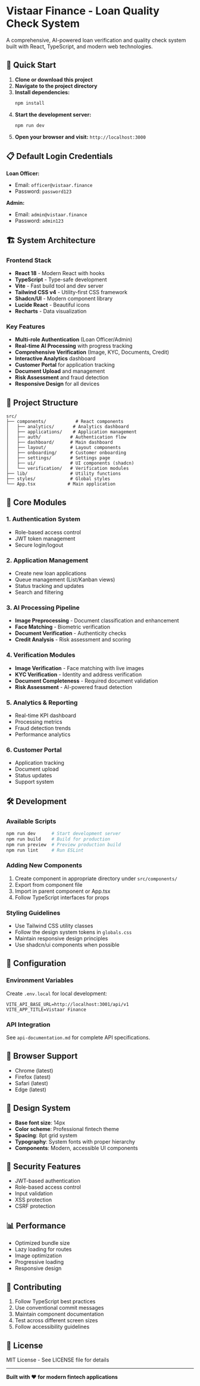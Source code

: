 # Vistaar Finance - Loan Quality Check System

A comprehensive, AI-powered loan verification and quality check system built with React, TypeScript, and modern web technologies.

## 🚀 Quick Start

1. **Clone or download this project**
2. **Navigate to the project directory**
3. **Install dependencies:**
   ```bash
   npm install
   ```
4. **Start the development server:**
   ```bash
   npm run dev
   ```
5. **Open your browser and visit:** `http://localhost:3000`

## 📋 Default Login Credentials

**Loan Officer:**
- Email: `officer@vistaar.finance`
- Password: `password123`

**Admin:**
- Email: `admin@vistaar.finance`
- Password: `admin123`

## 🏗️ System Architecture

### Frontend Stack
- **React 18** - Modern React with hooks
- **TypeScript** - Type-safe development
- **Vite** - Fast build tool and dev server
- **Tailwind CSS v4** - Utility-first CSS framework
- **Shadcn/UI** - Modern component library
- **Lucide React** - Beautiful icons
- **Recharts** - Data visualization

### Key Features
- **Multi-role Authentication** (Loan Officer/Admin)
- **Real-time AI Processing** with progress tracking
- **Comprehensive Verification** (Image, KYC, Documents, Credit)
- **Interactive Analytics** dashboard
- **Customer Portal** for application tracking
- **Document Upload** and management
- **Risk Assessment** and fraud detection
- **Responsive Design** for all devices

## 📁 Project Structure

```
src/
├── components/           # React components
│   ├── analytics/       # Analytics dashboard
│   ├── applications/    # Application management
│   ├── auth/           # Authentication flow
│   ├── dashboard/      # Main dashboard
│   ├── layout/         # Layout components
│   ├── onboarding/     # Customer onboarding
│   ├── settings/       # Settings page
│   ├── ui/             # UI components (shadcn)
│   └── verification/   # Verification modules
├── lib/                # Utility functions
├── styles/             # Global styles
└── App.tsx            # Main application
```

## 🎯 Core Modules

### 1. Authentication System
- Role-based access control
- JWT token management
- Secure login/logout

### 2. Application Management
- Create new loan applications
- Queue management (List/Kanban views)
- Status tracking and updates
- Search and filtering

### 3. AI Processing Pipeline
- **Image Preprocessing** - Document classification and enhancement
- **Face Matching** - Biometric verification
- **Document Verification** - Authenticity checks
- **Credit Analysis** - Risk assessment and scoring

### 4. Verification Modules
- **Image Verification** - Face matching with live images
- **KYC Verification** - Identity and address verification
- **Document Completeness** - Required document validation
- **Risk Assessment** - AI-powered fraud detection

### 5. Analytics & Reporting
- Real-time KPI dashboard
- Processing metrics
- Fraud detection trends
- Performance analytics

### 6. Customer Portal
- Application tracking
- Document upload
- Status updates
- Support system

## 🛠️ Development

### Available Scripts

```bash
npm run dev      # Start development server
npm run build    # Build for production
npm run preview  # Preview production build
npm run lint     # Run ESLint
```

### Adding New Components

1. Create component in appropriate directory under `src/components/`
2. Export from component file
3. Import in parent component or App.tsx
4. Follow TypeScript interfaces for props

### Styling Guidelines

- Use Tailwind CSS utility classes
- Follow the design system tokens in `globals.css`
- Maintain responsive design principles
- Use shadcn/ui components when possible

## 🔧 Configuration

### Environment Variables
Create `.env.local` for local development:
```env
VITE_API_BASE_URL=http://localhost:3001/api/v1
VITE_APP_TITLE=Vistaar Finance
```

### API Integration
See `api-documentation.md` for complete API specifications.

## 📱 Browser Support

- Chrome (latest)
- Firefox (latest)
- Safari (latest)
- Edge (latest)

## 🎨 Design System

- **Base font size**: 14px
- **Color scheme**: Professional fintech theme
- **Spacing**: 8pt grid system
- **Typography**: System fonts with proper hierarchy
- **Components**: Modern, accessible UI components

## 🔐 Security Features

- JWT-based authentication
- Role-based access control
- Input validation
- XSS protection
- CSRF protection

## 📊 Performance

- Optimized bundle size
- Lazy loading for routes
- Image optimization
- Progressive loading
- Responsive design

## 🤝 Contributing

1. Follow TypeScript best practices
2. Use conventional commit messages
3. Maintain component documentation
4. Test across different screen sizes
5. Follow accessibility guidelines

## 📄 License

MIT License - See LICENSE file for details

---

**Built with ❤️ for modern fintech applications**